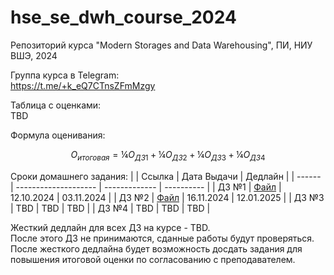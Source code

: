 # hse_se_dwh_course_2024
Репозиторий курса "Modern Storages and Data Warehousing", ПИ, НИУ ВШЭ, 2024

Группа курса в Telegram:<br>
https://t.me/+k_eQ7CTnsZFmMzgy

Таблица с оценками:<br>
TBD

Формула оценивания:
```math
O_{итоговая} = ¼ O_{ДЗ 1} + ¼ O_{ДЗ 2} + ¼ O_{ДЗ 3} + ¼ O_{ДЗ 4}
```

Сроки домашнего задания:
|        | Ссылка               | Дата Выдачи   | Дедлайн    |
| ------ | -------------------- | ------------- | ---------- |
| ДЗ №1  | [Файл](hw01/hw1.pdf) | 12.10.2024    | 03.11.2024 |
| ДЗ №2  | [Файл](hw02/hw2.pdf) | 16.11.2024    | 12.01.2025 |
| ДЗ №3  | TBD                  | TBD           | TBD        |
| ДЗ №4  | TBD                  | TBD           | TBD        |

Жесткий дедлайн для всех ДЗ на курсе - TBD.<br>
После этого ДЗ не принимаются, сданные работы будут проверяться.<br>
После жесткого дедлайна будет возможность досдать задания для повышения итоговой оценки по согласованию с преподавателем.
